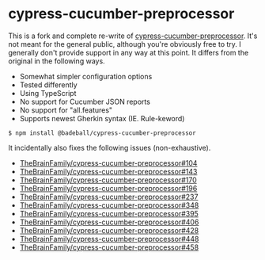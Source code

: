 # cypress-cucumber-preprocessor

This is a fork and complete re-write of [cypress-cucumber-preprocessor]. It's
not meant for the general public, although you're obviously free to try. I
generally don't provide support in any way at this point. It differs from the
original in the following ways.

 * Somewhat simpler configuration options
 * Tested differently
 * Using TypeScript
 * No support for Cucumber JSON reports
 * No support for "all.features"
 * Supports newest Gherkin syntax (IE. Rule-keword)

```
$ npm install @badeball/cypress-cucumber-preprocessor
```

It incidentally also fixes the following issues (non-exhaustive).

 * [TheBrainFamily/cypress-cucumber-preprocessor#104](https://github.com/TheBrainFamily/cypress-cucumber-preprocessor/issues/104)
 * [TheBrainFamily/cypress-cucumber-preprocessor#143](https://github.com/TheBrainFamily/cypress-cucumber-preprocessor/issues/143)
 * [TheBrainFamily/cypress-cucumber-preprocessor#170](https://github.com/TheBrainFamily/cypress-cucumber-preprocessor/issues/170)
 * [TheBrainFamily/cypress-cucumber-preprocessor#196](https://github.com/TheBrainFamily/cypress-cucumber-preprocessor/issues/196)
 * [TheBrainFamily/cypress-cucumber-preprocessor#237](https://github.com/TheBrainFamily/cypress-cucumber-preprocessor/issues/237)
 * [TheBrainFamily/cypress-cucumber-preprocessor#348](https://github.com/TheBrainFamily/cypress-cucumber-preprocessor/issues/348)
 * [TheBrainFamily/cypress-cucumber-preprocessor#395](https://github.com/TheBrainFamily/cypress-cucumber-preprocessor/issues/395)
 * [TheBrainFamily/cypress-cucumber-preprocessor#406](https://github.com/TheBrainFamily/cypress-cucumber-preprocessor/issues/406)
 * [TheBrainFamily/cypress-cucumber-preprocessor#428](https://github.com/TheBrainFamily/cypress-cucumber-preprocessor/issues/428)
 * [TheBrainFamily/cypress-cucumber-preprocessor#448](https://github.com/TheBrainFamily/cypress-cucumber-preprocessor/issues/448)
 * [TheBrainFamily/cypress-cucumber-preprocessor#458](https://github.com/TheBrainFamily/cypress-cucumber-preprocessor/issues/458)

[cypress-cucumber-preprocessor]: https://github.com/TheBrainFamily/cypress-cucumber-preprocessor
